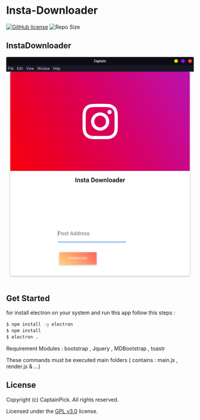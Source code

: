 # Insta-Downloader

[![GitHub license](https://img.shields.io/github/license/captainpick/Harmitor?style=flat-square)](https://github.com/captainpick/insta-downloader/blob/master/LICENSE) ![Repo Size](https://img.shields.io/github/languages/code-size/captainpick/insta-downloader?style=flat-square)

## InstaDownloader

<p align="center">
  <img src="/screenshot/screen.png" width="512px"/>
</p>

## **Get Started**
for install electron on your system and run this app follow this steps : 
```bash
$ npm install -g electron
$ npm install 
$ electron .

```
Requirement Modules : bootstrap , Jquery , MDBootstrap , toastr

These commands must be executed main folders ( contains : main.js , render.js & ...)

## License

Copyright (c) CaptainPick. All rights reserved.

Licensed under the [GPL v3.0](LICENSE) license.
